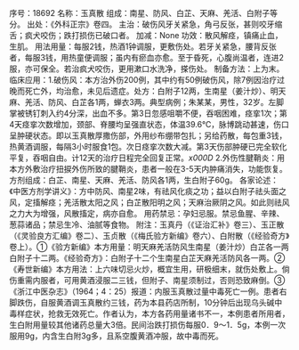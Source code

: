 序号：18692
名称：玉真散
组成：南星、防风、白芷、天麻、羌活、白附子等分。
出处：《外科正宗》卷四。
主治：破伤风牙关紧急，角弓反张，甚则咬牙缩舌；疯犬咬伤；跌打损伤已破口者。
加减：None
功效：散风解痉，镇痛止血，生肌。
用法用量：每服2钱，热酒1钟调服，更敷伤处。若牙关紧急，腰背反张者，每服3钱，用热童便调服；虽内有瘀血亦愈。至于昏死，心腹尚温者，连进2服，亦可保全。若治疯犬咬伤，更用漱口水洗净，搽伤处。
制备方法：上为末。
临床应用：1.破伤风：本方治外伤200例，其中约有50例破伤风，除7例因治疗过晚而死亡外，均治愈，未见后遗症。处方：白附子12两，生南星（姜汁炒）、明天麻、羌活、防风、白芷各1两，蝉衣3两。典型病例；朱某某，男性，32岁。左脚掌被锈钉刺入约4分深，出血不多。第3日忽感咀嚼不便，吞咽困难，痉挛1次；第4天痉挛次数增加，颈部、脊腰均呈强直状态，体温39.6℃，脉博跳动甚速，伤口呈肿硬状态。即以玉真散厚撒伤部，外用纱布绷带包扎；另给药散，每包重3钱，热黄酒调服，每隔3小时服食1包。次日痉挛次数大减。第3天伤部肿硬已完全软化平复，吞咽自由。计12天的治疗日程完全回复正常。_x000D_
2.外伤性腱鞘炎：用本方外敷治疗扭捩外伤所致的腱鞘炎，患者一般在3-5天内肿痛消失，功能恢复。方剂组成：白芷、南星、天麻、羌活、防风各1两，生白附子60g。
各家论述：《中医方剂学讲义》：方中防风、南星2味，有祛风化痰之功；益以白附子祛头面之风，定搐解痉；羌活散太阳之风；白芷散阳明之风；天麻治厥阴之风。如此则祛风之力大为增强，风散搐定，病亦自愈。
用药禁忌：孕妇忌服。禁忌鱼腥、辛辣、葱蒜诸品；禁忌生冷、油腻等食物。
附注：玉真丹（《证治汇补》卷三）、玉正散（《灵验良方汇编》卷二）、玉贞散（《梅氏验方新编》卷六）、白附散（《经验奇方》卷上）。①《验方新编》本方用量：明天麻羌活防风生南星（姜汁炒）白芷各一两白附子十二两。《经验奇方》：白附子十二个生南星白芷天麻羌活防风各一两。②《寿世新编》本方用法：上六味切忌火炒，概宜生用，研极细末，就伤处敷上。倘伤重需内服者，可用黄酒浸服二三钱，但附子、南星须制过，否则恐致麻倒。③《浙江中医杂志》（1964；4：25）报道：内服玉真散过量中毒死亡一例。患者右脚跌伤，自服黄酒调玉真散约三钱，药为本县药店所制，10分钟后出现乌头碱中毒样症状，抢救无效死亡。作者认为，本方各药用量诸书不一，本例患者所用者，生白附用量较其他诸药总量大3倍。民间治跌打损伤每服0．9～1．5g，本例一次服用9g，内含生白附3g多，且系空腹黄酒冲服，故中毒而死。
